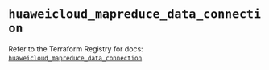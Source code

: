 # `huaweicloud_mapreduce_data_connection`

Refer to the Terraform Registry for docs: [`huaweicloud_mapreduce_data_connection`](https://registry.terraform.io/providers/huaweicloud/huaweicloud/1.71.1/docs/resources/mapreduce_data_connection).
